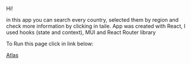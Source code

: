 Hi!

in this app you can search every country, selected them by region and check more information by clicking in taile. App was created with React, I used hooks (state and context), MUI and React Router library

To Run this page click in link below:

[Atlas](https://bartlomiejciesliczka.github.io/React_Countries/)
